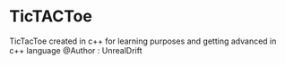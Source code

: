 # TicTACToe
TicTacToe created in c++ for learning purposes and getting advanced in c++ language
@Author : UnrealDrift
